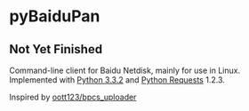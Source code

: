 pyBaiduPan
==========

## Not Yet Finished

Command-line client for Baidu Netdisk, mainly for use in Linux.
Implemented with [Python 3.3.2](http://www.python.org) and [Python Requests](http://www.python-requests.org) 1.2.3.

Inspired by [oott123/bpcs_uploader](https://github.com/oott123/bpcs_uploader)
